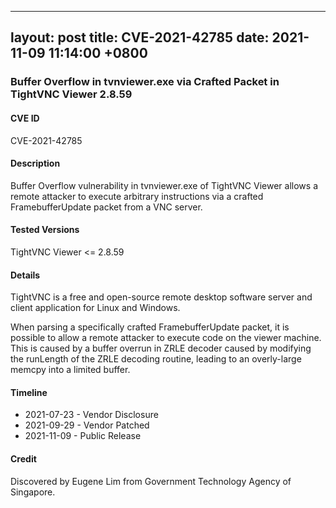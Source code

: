
---
layout: post
title: CVE-2021-42785
date: 2021-11-09 11:14:00 +0800
---

### Buffer Overflow in tvnviewer.exe via Crafted Packet in TightVNC Viewer 2.8.59

#### CVE ID

CVE-2021-42785

#### Description

Buffer Overflow vulnerability in tvnviewer.exe of TightVNC Viewer allows a remote attacker to execute arbitrary instructions via a crafted FramebufferUpdate packet from a VNC server.

#### Tested Versions

TightVNC Viewer <= 2.8.59

#### Details
TightVNC is a free and open-source remote desktop software server and client application for Linux and Windows.

When parsing a specifically crafted FramebufferUpdate packet, it is possible to allow a remote attacker to execute code on the viewer machine.
This is caused by a buffer overrun in ZRLE decoder caused by modifying the runLength of the ZRLE decoding routine, leading to an overly-large memcpy into a limited buffer.

#### Timeline

* 2021-07-23 - Vendor Disclosure
* 2021-09-29 - Vendor Patched
* 2021-11-09 - Public Release

#### Credit

Discovered by Eugene Lim from Government Technology Agency of Singapore.
